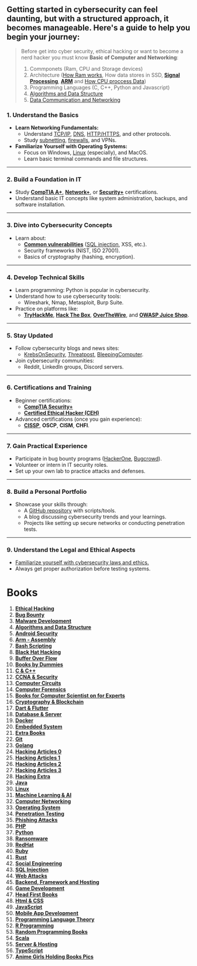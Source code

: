 Getting started in cybersecurity can feel daunting, but with a structured approach, it becomes manageable. Here's a guide to help you begin your journey:
---


> Before get into cyber security, ethical hacking or want to become a nerd hacker you must know **Basic of Computer and Networking**:
> 1. Commponets (Ram, CPU and Storage devices)
> 2. Architecture ([How Ram works](https://www.techtarget.com/searchstorage/definition/RAM-random-access-memory), How data stores in SSD, [**Signal Processing**](https://github.com/arm-university/Digital-Signal-Processing-Education-Kit), [**ARM**](https://github.com/arm-university/Introduction-to-Computer-Architecture-Education-Kit) and [How CPU proccess Data](https://github.com/PacktPublishing/Modern-Computer-Architecture-and-Organization?tab=readme-ov-file))
> 3. Programming Languages (C, C++, Python and Javascript)
> 4. [Algorithms and Data Structure](https://www.w3schools.com/dsa/dsa_intro.php)
> 5. [Data Communication and Networking](https://www.tutorialspoint.com/data_communication_computer_network/index.htm)

### 1. **Understand the Basics**
   - **Learn Networking Fundamentals:**
     - Understand [TCP/IP](https://github.com/saminiir/level-ip?tab=readme-ov-file), [DNS](https://www.cloudflare.com/learning/dns/what-is-dns/), [HTTP/HTTPS](https://www.cloudflare.com/learning/ssl/why-is-http-not-secure/), and other protocols.
     - Study [subnetting](https://www.cloudflare.com/learning/network-layer/what-is-a-subnet/), [firewalls](https://www.checkpoint.com/cyber-hub/network-security/what-is-firewall/#:~:text=A%20Firewall%20is%20a%20network,organization's%20previously%20established%20security%20policies.), and VPNs.
   - **Familiarize Yourself with Operating Systems:**
     - Focus on Windows, [Linux](https://www.youtube.com/watch?v=htez3rhhPO8) (especially), and MacOS.
     - Learn basic terminal commands and file structures.

---

### 2. **Build a Foundation in IT**
   - Study [**CompTIA A+**](https://www.comptia.org/certifications/a), [**Network+**](https://www.comptia.org/certifications/network), or [**Security+**](https://www.comptia.org/certifications/security) certifications.
   - Understand basic IT concepts like system administration, backups, and software installation.

---

### 3. **Dive into Cybersecurity Concepts**
   - Learn about:
     - [**Common vulnerabilities**](https://github.com/aw-junaid/Hacking-Tools/blob/master/Hacking%20Questions/Top%20100%2B%20Web%20Vulnerabilities%2C%20Categorised%20Into%20Various%20Types%3A.md) ([SQL injection](https://www.w3schools.com/sql/sql_injection.asp), XSS, etc.).
     - Security frameworks (NIST, ISO 27001).
     - Basics of cryptography (hashing, encryption).

---

### 4. **Develop Technical Skills**
   - Learn programming: Python is popular in cybersecurity.
   - Understand how to use cybersecurity tools:
     - Wireshark, Nmap, Metasploit, Burp Suite.
   - Practice on platforms like:
     - [**TryHackMe**](https://tryhackme.com/), [**Hack The Box**](https://www.hackthebox.com/), [**OverTheWire**](https://overthewire.org/), and [**OWASP Juice Shop**](https://owasp.org/www-project-juice-shop/).

---

### 5. **Stay Updated**
   - Follow cybersecurity blogs and news sites:
     - [KrebsOnSecurity](https://krebsonsecurity.com/), [Threatpost](https://threatpost.com/), [BleepingComputer](https://www.bleepingcomputer.com/).
   - Join cybersecurity communities:
     - Reddit, LinkedIn groups, Discord servers.

---

### 6. **Certifications and Training**
   - Beginner certifications:
     - [**CompTIA Security+**](https://www.comptia.org/certifications/security)
     - [**Certified Ethical Hacker (CEH)**](https://www.eccouncil.org/train-certify/certified-ethical-hacker-ceh/)
   - Advanced certifications (once you gain experience):
     - [**CISSP**](https://www.isc2.org/certifications/cissp), **OSCP**, **CISM**, **CHFI**.

---

### 7. **Gain Practical Experience**
   - Participate in bug bounty programs ([HackerOne](https://www.hackerone.com/), [Bugcrowd](https://www.bugcrowd.com/)).
   - Volunteer or intern in IT security roles.
   - Set up your own lab to practice attacks and defenses.

---

### 8. **Build a Personal Portfolio**
   - Showcase your skills through:
     - A [GitHub repository](https://github.com/aw-junaid/Hacking-Tools) with scripts/tools.
     - A blog discussing cybersecurity trends and your learnings.
     - Projects like setting up secure networks or conducting penetration tests.

---

### 9. **Understand the Legal and Ethical Aspects**
   - [Familiarize yourself with cybersecurity laws and ethics.](https://github.com/aw-junaid/Hacking-Tools?tab=coc-ov-file)
   - Always get proper authorization before testing systems.

# Books

1. [**Ethical Hacking**](https://mega.nz/folder/imxjWQpZ#N_Du7jhHCQPoPS5IdHdhpw)
2. [**Bug Bounty**](https://mega.nz/folder/Gm4GgajY#4pQEWZSr4avFcvNgblPvtg)
3. [**Malware Development**](https://mega.nz/folder/6rhylYjJ#ucbem6LfdD57Bpnaqlx9Tw)
4. [**Algorithms and Data Structure**](https://mega.nz/folder/umwx1D6Z#mNtawNdptn5KBZIytpaOuQ)
5. [**Android Security**](https://mega.nz/folder/nz4iQCzb#9LrxHxf_rQrgBTkaewg3mQ)
6. [**Arm - Assembly**](https://mega.nz/folder/XvxFVIyQ#v7-177F4NG2KWo0ygFHhbg)
7. [**Bash Scripting**](https://mega.nz/folder/PjAjyJqK#wmwbA7-9cbxZMNWfcodoyA)
8. [**Black Hat Hacking**](https://mega.nz/folder/TuonBJDY#3XgwWme8ZKfljHk19mSedw)
9. [**Buffer Over Flow**](https://mega.nz/folder/zugnGYaT#ZkjzBWyLVCVXlCz3IO8fvA)
10. [**Books by Dummies**](https://mega.nz/folder/TrpUkYJC#Rx-YjXgpDfdUkuYdv6lpsw)
11. [**C & C++**](https://mega.nz/folder/v7YhxJiZ#LWVsdAaYclO45vDQU1hw_w)
12. [**CCNA & Security**](https://mega.nz/folder/PnIUEIgK#RSTGG5EsgFDiYiEaMvF4eg)
13. [**Computer Circuits**](https://mega.nz/folder/TiB0iJDR#wU2GYMATHxeTstTjeWRs3A)
14. [**Computer Forensics**](https://mega.nz/folder/a6hE0L4J#V1y-qrcXnaON1cAQtkRiJg)
15. [**Books for Computer Scientist on for Experts**](https://mega.nz/folder/f7JgAAQY#xV_JCNX7ai2VT7Z3R_7cLg)
16. [**Cryptography & Blockchain**](https://mega.nz/folder/Knx2yD5K#azmA6mxA-bv2Xw6ZH3Ipew)
17. [**Dart & Flutter**](https://mega.nz/folder/uvJkhBDS#AjSo-6skhxVIVydkBtq-wA)
18. [**Database & Server**](https://mega.nz/folder/23p3kbDL#KvdiBRwc2uMU88nMQ-NjZQ)
19. [**Docker**](https://mega.nz/folder/ejYWwLzA#dXmHPzPnVSvSBdRFCjB3lA)
20. [**Embedded System**](https://mega.nz/folder/GmozhZDJ#kh_efklOOSCGKxLhL0uEvA)
21. [**Extra Books**](https://mega.nz/folder/H7RFWIDB#Y4Uazn0jVjWo1fjPo_EZKg)
22. [**Git**](https://mega.nz/folder/Cqgg0RqR#o6XxXH5XsOu6kkbkQUSJrA)
23. [**Golang**](https://mega.nz/folder/j6oRAbQa#9U_hgdba9MxBhDKCm4W3Xw)
24. [**Hacking Articles 0**](https://mega.nz/folder/azwhkDoZ#VI1kFEkBM5pqNJZ79SeaKw)
25. [**Hacking Articles 1**](https://mega.nz/folder/amhFiAqT#gGXunNtYf13yjBwHKOU8KA)
26. [**Hacking Articles 2**](https://mega.nz/folder/eqpxiYrR#bACjeCzD8Qa6ZX2jl9mmmQ)
27. [**Hacking Articles 3**](https://mega.nz/folder/zyYXXJrD#EmyMjIvT-_U05u35zmzsfA)
28. [**Hacking Extra**](https://mega.nz/folder/C3gykZLI#voLIdiBVslOenKxlIByJpg)
29. [**Java**](https://mega.nz/folder/KrhEkLIB#G2ZOBwniRml36FkVlvMw_Q)
30. [**Linux**](https://mega.nz/folder/unwkHJRD#poh9cx_Eqf3Y2NDMBsAVvw)
31. [**Machine Learning & AI**](https://mega.nz/folder/un5y1ZxL#BaMgjDTZ6Xl7d3tQd3qvMQ)
32. [**Computer Networking**](https://mega.nz/folder/i2Q3SLrS#5XPpG5YqgGtVgrYfctdXhA)
33. [**Operating System**](https://mega.nz/folder/q3Ji1DiI#Rb9a3w0aTNyqVS5ITxc6rg)
34. [**Penetration Testing**](https://mega.nz/folder/n7R0xTgZ#SalROl0LnaR3ZtkIJB9qWg)
35. [**Phishing Attacks**](https://mega.nz/folder/G7IX0AAY#IhuZgXTfdmxjiJUinA4Slg)
36. [**PHP**](https://mega.nz/folder/zzp0BYAA#ljYNMq2D1IDKesLoGRrHbg)
37. [**Python**](https://mega.nz/folder/GyAwxDAB#dKS8N7EOayOgPogj9ePGog)
38. [**Ransomware**](https://mega.nz/folder/DyoDiYIa#1q8eokbqe_VNHfoyN04QSA)
39. [**RedHat**](https://mega.nz/folder/myAwiC5a#Udg8vuLL1cLYkNU2V6Gb9A)
40. [**Ruby**](https://mega.nz/folder/H6IUyDiJ#Z24p5NtcuAymyFSyryQrBQ)
41. [**Rust**](https://mega.nz/folder/yzIEFIQb#4I_3GCCDZMAKW3iLUNC3WQ)
42. [**Social Engineering**](https://mega.nz/folder/y7px0a7K#rowXIrdMNiOTqsvO7BLbdw)
43. [**SQL Injection**](https://mega.nz/folder/L7BRXDqB#XAFOsUj3dfBQJWYM0mR_EA)
44. [**Web Attacks**](https://mega.nz/folder/b6gDAKSA#FLY0qIlh56u9qHNc584LPA)
45. [**Backend, Framework and Hosting**](https://mega.nz/folder/AxpEQSYC#8LYJPwei1iBwIHbiZzw6ww)
46. [**Game Development**](https://mega.nz/folder/M9wGETYA#75zTNFz0ZCjEzDjOqE4W2g)
47. [**Head First Books**](https://mega.nz/folder/p9ISFIKB#Q4smi7rB4zvGByEgtd-ztg)
48. [**Html & CSS**](https://mega.nz/folder/AspmHZbS#0Talt53KMdeYJrT14mXScg)
49. [**JavaScript**](https://mega.nz/folder/4to2nKZa#kHLf8cNnmrJMis62Vl3XBA)
50. [**Mobile App Development**](https://mega.nz/folder/w5wCFSzD#RILdhAR8v1vtTz0w5yw4CA)
51. [**Programming Language Theory**](https://mega.nz/folder/R8BzQADK#wlzMrf1Wm7Y_CnFVSQTKDg)
52. [**R Programming**](https://mega.nz/folder/xgRzgJbL#0zOkkvaNWTKEz5-H-lhUfA)
53. [**Random Programming Books**](https://mega.nz/folder/MlI3SBAD#FJMnhbdKGPjiJ2e5VzkM6Q)
54. [**Scala**](https://mega.nz/folder/NtA0BI4b#53MtojOh20qWdpylLOS4mA)
55. [**Server & Hosting**](https://mega.nz/folder/dtRj3YKa#R0W2lZ_w7A6FSwffmyVRXw)
56. [**TypeScript**](https://mega.nz/folder/N8YyQJpY#2O_APzFQCrArVBtrjvxnrQ)
57. [**Anime Girls Holding Books Pics**](https://mega.nz/folder/x9wzzLRT#La9hUMrZt05i2bSDSejoPA)

